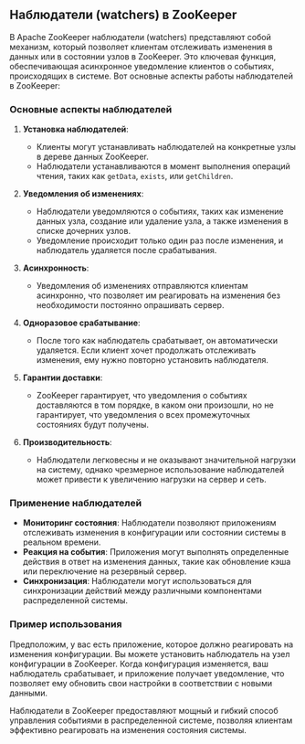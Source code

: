 ## Наблюдатели (watchers) в ZooKeeper

В Apache ZooKeeper наблюдатели (watchers) представляют собой механизм, который позволяет клиентам отслеживать изменения в данных или в состоянии узлов в ZooKeeper. Это ключевая функция, обеспечивающая асинхронное уведомление клиентов о событиях, происходящих в системе. Вот основные аспекты работы наблюдателей в ZooKeeper:

### Основные аспекты наблюдателей

1. **Установка наблюдателей**:
   - Клиенты могут устанавливать наблюдателей на конкретные узлы в дереве данных ZooKeeper.
   - Наблюдатели устанавливаются в момент выполнения операций чтения, таких как `getData`, `exists`, или `getChildren`.

2. **Уведомления об изменениях**:
   - Наблюдатели уведомляются о событиях, таких как изменение данных узла, создание или удаление узла, а также изменения в списке дочерних узлов.
   - Уведомление происходит только один раз после изменения, и наблюдатель удаляется после срабатывания.

3. **Асинхронность**:
   - Уведомления об изменениях отправляются клиентам асинхронно, что позволяет им реагировать на изменения без необходимости постоянно опрашивать сервер.

4. **Одноразовое срабатывание**:
   - После того как наблюдатель срабатывает, он автоматически удаляется. Если клиент хочет продолжать отслеживать изменения, ему нужно повторно установить наблюдателя.

5. **Гарантии доставки**:
   - ZooKeeper гарантирует, что уведомления о событиях доставляются в том порядке, в каком они произошли, но не гарантирует, что уведомления о всех промежуточных состояниях будут получены.

6. **Производительность**:
   - Наблюдатели легковесны и не оказывают значительной нагрузки на систему, однако чрезмерное использование наблюдателей может привести к увеличению нагрузки на сервер и сеть.

### Применение наблюдателей

- **Мониторинг состояния**: Наблюдатели позволяют приложениям отслеживать изменения в конфигурации или состоянии системы в реальном времени.
- **Реакция на события**: Приложения могут выполнять определенные действия в ответ на изменения данных, такие как обновление кэша или переключение на резервный сервер.
- **Синхронизация**: Наблюдатели могут использоваться для синхронизации действий между различными компонентами распределенной системы.

### Пример использования

Предположим, у вас есть приложение, которое должно реагировать на изменения конфигурации. Вы можете установить наблюдатель на узел конфигурации в ZooKeeper. Когда конфигурация изменяется, ваш наблюдатель срабатывает, и приложение получает уведомление, что позволяет ему обновить свои настройки в соответствии с новыми данными.

Наблюдатели в ZooKeeper предоставляют мощный и гибкий способ управления событиями в распределенной системе, позволяя клиентам эффективно реагировать на изменения состояния системы.